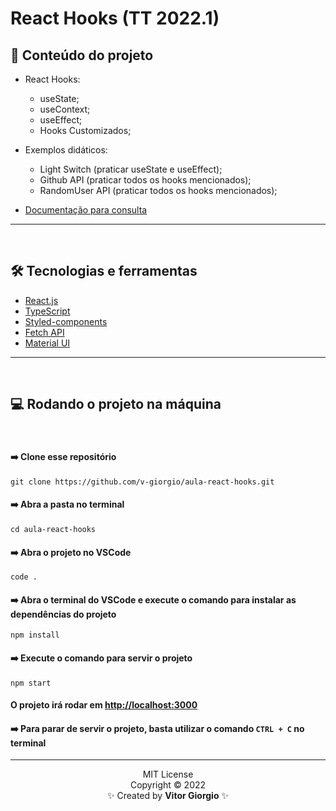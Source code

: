 # React Hooks (TT 2022.1)

## 📓 Conteúdo do projeto

- React Hooks:
  - useState;
  - useContext;
  - useEffect;
  - Hooks Customizados;
- Exemplos didáticos:

  - Light Switch (praticar useState e useEffect);
  - Github API (praticar todos os hooks mencionados);
  - RandomUser API (praticar todos os hooks mencionados);

- [Documentação para consulta](https://pt-br.reactjs.org/docs/hooks-intro.html)

<hr><br>

## 🛠 Tecnologias e ferramentas

- [React.js](https://reactjs.org/)
- [TypeScript](https://www.typescriptlang.org/)
- [Styled-components](https://styled-components.com/docs/basics#getting-started)
- [Fetch API](https://developer.mozilla.org/pt-BR/docs/Web/API/Fetch_API)
- [Material UI](https://mui.com/pt/)

<hr><br>

## 💻 Rodando o projeto na máquina

<br>

#### ➡️ Clone esse repositório

```
git clone https://github.com/v-giorgio/aula-react-hooks.git
```

#### ➡️ Abra a pasta no terminal

```
cd aula-react-hooks
```

#### ➡️ Abra o projeto no VSCode

```
code .
```

#### ➡️ Abra o terminal do VSCode e execute o comando para instalar as dependências do projeto

```
npm install
```

#### ➡️ Execute o comando para servir o projeto

```
npm start
```

#### O projeto irá rodar em [http://localhost:3000](http://localhost:3000)

#### ➡️ Para parar de servir o projeto, basta utilizar o comando `CTRL + C` no terminal

<hr>

<div align="center">
MIT License<br>
Copyright © 2022<br> 
  ✨ Created by <b>Vitor Giorgio</b> ✨
</div>
